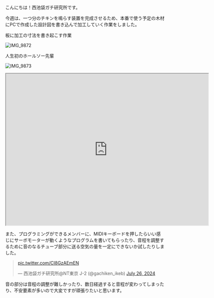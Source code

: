 こんにちは！西池袋ガチ研究所です。

今週は、一つ分のチキンを鳴らす装置を完成させるため、本番で使う予定の木材にPCで作成した設計図を書き込んで加工していく作業をしました。

板に加工の寸法を書き起こす作業

![IMG_9872](https://github.com/user-attachments/assets/1ed006b9-976a-4ad1-9859-969260d171ce)

人生初のホールソー先輩

![IMG_9873](https://github.com/user-attachments/assets/fc482919-da5a-424e-bdb8-801484a26800)


<iframe src="https://drive.google.com/file/d/19W7mC3AK5jJmPE_l2dB26z6W02PVWIb_/preview" width="640" height="480" allow="autoplay"></iframe>

また、プログラミングができるメンバーに、MIDIキーボードを押したらいい感じにサーボモーターが動くようなプログラムを書いてもらったり、音程を調整するために音のなるチューブ部分に送る空気の量を一定にできないか試したりしました。

<blockquote class="twitter-tweet"><p lang="zxx" dir="ltr"><a href="https://t.co/CI8GzAEmEN">pic.twitter.com/CI8GzAEmEN</a></p>&mdash; 西池袋ガチ研究所@NT東京 J-2 (@gachiken_ikeb) <a href="https://twitter.com/gachiken_ikeb/status/1816746495292637287?ref_src=twsrc%5Etfw">July 26, 2024</a></blockquote> <script async src="https://platform.twitter.com/widgets.js" charset="utf-8"></script>

音の部分は音程の調整が難しかったり、数日経過すると音程が変わってしまったり、不安要素が多いので大変ですが頑張りたいと思います。
